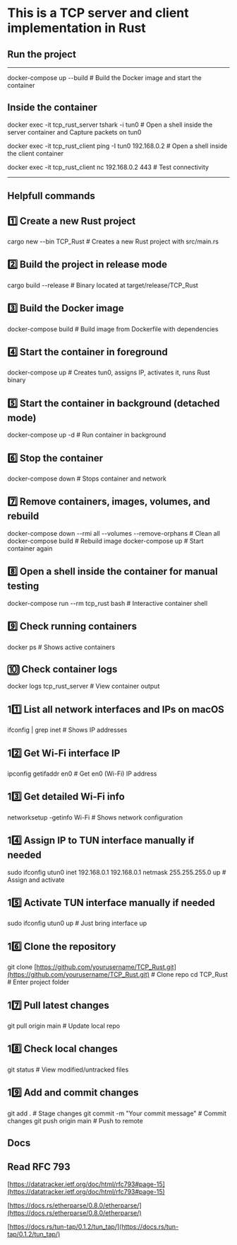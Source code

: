# This is a TCP server and client implementation in Rust

## Run the project

---------------------------------------------------------------------------------------------------------------------------------------------

docker-compose up --build # Build the Docker image and start the container

## Inside the container

docker exec -it tcp_rust_server tshark -i tun0 # Open a shell inside the server container and Capture packets on tun0

docker exec -it tcp_rust_client ping -I tun0 192.168.0.2 # Open a shell inside the client container

docker exec -it tcp_rust_client nc 192.168.0.2 443 # Test connectivity

---------------------------------------------------------------------------------------------------------------------------------------------

## Helpfull commands

## 1️⃣ Create a new Rust project

cargo new --bin TCP_Rust  # Creates a new Rust project with src/main.rs

## 2️⃣ Build the project in release mode

cargo build --release  # Binary located at target/release/TCP_Rust

## 3️⃣ Build the Docker image

docker-compose build  # Build image from Dockerfile with dependencies

## 4️⃣ Start the container in foreground

docker-compose up  # Creates tun0, assigns IP, activates it, runs Rust binary

## 5️⃣ Start the container in background (detached mode)

docker-compose up -d  # Run container in background

## 6️⃣ Stop the container

docker-compose down  # Stops container and network

## 7️⃣ Remove containers, images, volumes, and rebuild

docker-compose down --rmi all --volumes --remove-orphans  # Clean all
docker-compose build  # Rebuild image
docker-compose up  # Start container again

## 8️⃣ Open a shell inside the container for manual testing

docker-compose run --rm tcp_rust bash  # Interactive container shell

## 9️⃣ Check running containers

docker ps  # Shows active containers

## 🔟 Check container logs

docker logs tcp_rust_server  # View container output

## 11️⃣ List all network interfaces and IPs on macOS

ifconfig | grep inet  # Shows IP addresses

## 12️⃣ Get Wi-Fi interface IP

ipconfig getifaddr en0  # Get en0 (Wi-Fi) IP address

## 13️⃣ Get detailed Wi-Fi info

networksetup -getinfo Wi-Fi  # Shows network configuration

## 14️⃣ Assign IP to TUN interface manually if needed

sudo ifconfig utun0 inet 192.168.0.1 192.168.0.1 netmask 255.255.255.0 up  # Assign and activate

## 15️⃣ Activate TUN interface manually if needed

sudo ifconfig utun0 up  # Just bring interface up

## 16️⃣ Clone the repository

git clone [https://github.com/yourusername/TCP_Rust.git](https://github.com/yourusername/TCP_Rust.git)  # Clone repo
cd TCP_Rust  # Enter project folder

## 17️⃣ Pull latest changes

git pull origin main  # Update local repo

## 18️⃣ Check local changes

git status  # View modified/untracked files

## 19️⃣ Add and commit changes

git add .  # Stage changes
git commit -m "Your commit message"  # Commit changes
git push origin main  # Push to remote

## Docs

## Read RFC 793

[https://datatracker.ietf.org/doc/html/rfc793#page-15](https://datatracker.ietf.org/doc/html/rfc793#page-15)

[https://docs.rs/etherparse/0.8.0/etherparse/](https://docs.rs/etherparse/0.8.0/etherparse/)

[https://docs.rs/tun-tap/0.1.2/tun_tap/](https://docs.rs/tun-tap/0.1.2/tun_tap/)
